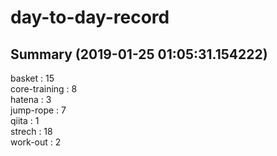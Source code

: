 # day-to-day-record  
## Summary  (2019-01-25 01:05:31.154222)  
basket : 15  
core-training : 8  
hatena : 3  
jump-rope : 7  
qiita : 1  
strech : 18  
work-out : 2  
